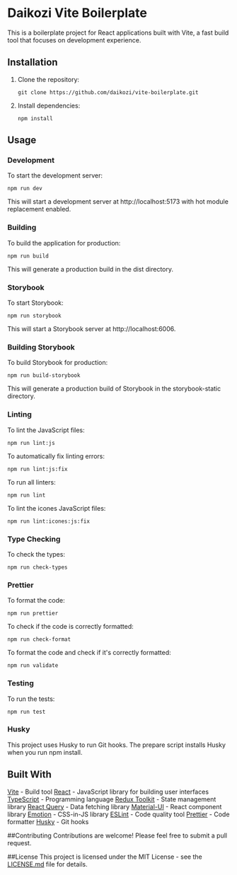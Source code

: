 # Daikozi Vite Boilerplate

This is a boilerplate project for React applications built with Vite, a fast build tool that focuses on development experience.

## Installation

1. Clone the repository:
   ```
   git clone https://github.com/daikozi/vite-boilerplate.git
   ```
2. Install dependencies:
   ```
   npm install
   ```

## Usage

### Development

To start the development server:

```
npm run dev
```

This will start a development server at http://localhost:5173 with hot module replacement enabled.

### Building

To build the application for production:

```
npm run build
```

This will generate a production build in the dist directory.

### Storybook

To start Storybook:

```
npm run storybook
```

This will start a Storybook server at http://localhost:6006.

### Building Storybook

To build Storybook for production:

```
npm run build-storybook
```

This will generate a production build of Storybook in the storybook-static directory.

### Linting

To lint the JavaScript files:

```
npm run lint:js
```

To automatically fix linting errors:

```
npm run lint:js:fix
```

To run all linters:

```
npm run lint
```

To lint the icones JavaScript files:

```
npm run lint:icones:js:fix
```

### Type Checking

To check the types:

```
npm run check-types
```

### Prettier

To format the code:

```
npm run prettier
```

To check if the code is correctly formatted:

```
npm run check-format
```

To format the code and check if it's correctly formatted:

```
npm run validate
```

### Testing

To run the tests:

```
npm run test
```

### Husky

This project uses Husky to run Git hooks. The prepare script installs Husky when you run npm install.

## Built With

[Vite](https://vitejs.dev/) - Build tool
[React](https://reactjs.org/) - JavaScript library for building user interfaces
[TypeScript](https://www.typescriptlang.org/) - Programming language
[Redux Toolkit](https://redux-toolkit.js.org/) - State management library
[React Query](https://react-query.tanstack.com/) - Data fetching library
[Material-UI](https://material-ui.com/) - React component library
[Emotion](https://emotion.sh/docs/introduction) - CSS-in-JS library
[ESLint](https://eslint.org/) - Code quality tool
[Prettier](https://prettier.io/) - Code formatter
[Husky](https://typicode.github.io/husky/#/) - Git hooks

##Contributing
Contributions are welcome! Please feel free to submit a pull request.

##License
This project is licensed under the MIT License - see the [LICENSE.md](./LISENSE.md) file for details.
